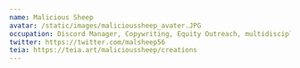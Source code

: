 ```yaml
---
name: Malicious Sheep
avatar: /static/images/malicioussheep_avater.JPG
occupation: Discord Manager, Copywriting, Equity Outreach, multidisciplinary artist
twitter: https://twitter.com/malsheep56
teia: https://teia.art/malicioussheep/creations
---
```

